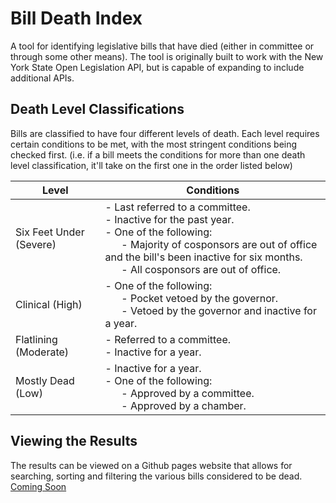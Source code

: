 # Bill Death Index

A tool for identifying legislative bills that have died (either in committee or through some other means). The tool is originally built to work with the New York State Open Legislation API, but is capable of expanding to include additional APIs.

## Death Level Classifications

Bills are classified to have four different levels of death. Each level requires certain conditions to be met, with the most stringent conditions being checked first. (i.e. if a bill meets the conditions for more than one death level classification, it'll take on the first one in the order listed below)

| Level                   | Conditions                                                                                                                                                                                                                        |
|-------------------------|-----------------------------------------------------------------------------------------------------------------------------------------------------------------------------------------------------------------------------------|
| Six Feet Under (Severe) | - Last referred to a committee.<br>- Inactive for the past year.<br>- One of the following:<br>&nbsp;&nbsp;&nbsp;&nbsp;&nbsp;&nbsp;- Majority of cosponsors are out of office and the bill's been inactive for six months.<br>&nbsp;&nbsp;&nbsp;&nbsp;&nbsp;&nbsp;- All cosponsors are out of office. |
| Clinical (High)         | - One of the following:<br>&nbsp;&nbsp;&nbsp;&nbsp;&nbsp;&nbsp;- Pocket vetoed by the governor.<br>&nbsp;&nbsp;&nbsp;&nbsp;&nbsp;&nbsp;- Vetoed by the governor and inactive for a year.                                                                                                              |
| Flatlining (Moderate)   | - Referred to a committee.<br>- Inactive for a year.                                                                                                                                                                              |
| Mostly Dead (Low)       | - Inactive for a year.<br>- One of the following:<br>&nbsp;&nbsp;&nbsp;&nbsp;&nbsp;&nbsp;- Approved by a committee.<br>&nbsp;&nbsp;&nbsp;&nbsp;&nbsp;&nbsp;- Approved by a chamber.                                                                                                                   |

## Viewing the Results

The results can be viewed on a Github pages website that allows for searching, sorting and filtering the various bills considered to be dead. [Coming Soon]()
